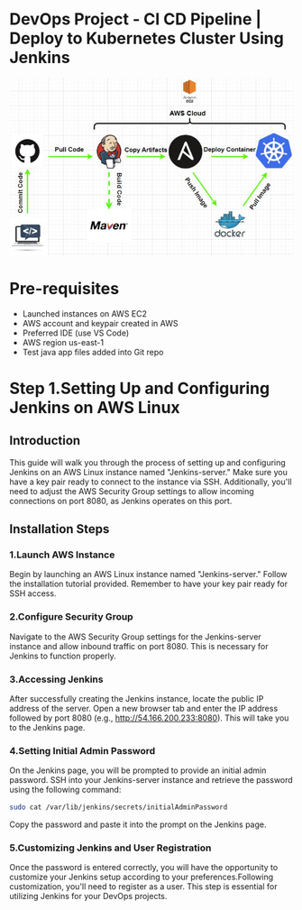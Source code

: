 # DevOps Project - CI CD Pipeline | Deploy to Kubernetes Cluster Using Jenkins
![](images/Draw%20Ready.JPG)
# Pre-requisites
* Launched instances on AWS EC2
* AWS account and keypair created in AWS
* Preferred IDE (use VS Code)
* AWS region us-east-1
* Test java app files added into Git repo

# Step 1.Setting Up and Configuring Jenkins on AWS Linux
## Introduction
This guide will walk you through the process of setting up and configuring Jenkins on an AWS Linux instance named "Jenkins-server." Make sure you have a key pair ready to connect to the instance via SSH. Additionally, you'll need to adjust the AWS Security Group settings to allow incoming connections on port 8080, as Jenkins operates on this port.
## Installation Steps
### 1.Launch AWS Instance
Begin by launching an AWS Linux instance named "Jenkins-server." Follow the installation tutorial provided. Remember to have your key pair ready for SSH access.
### 2.Configure Security Group
Navigate to the AWS Security Group settings for the Jenkins-server instance and allow inbound traffic on port 8080. This is necessary for Jenkins to function properly.
### 3.Accessing Jenkins
After successfully creating the Jenkins instance, locate the public IP address of the server. Open a new browser tab and enter the IP address followed by port 8080 (e.g., http://54.166.200.233:8080). This will take you to the Jenkins page.
### 4.Setting Initial Admin Password
On the Jenkins page, you will be prompted to provide an initial admin password. SSH into your Jenkins-server instance and retrieve the password using the following command:
 
```bash
sudo cat /var/lib/jenkins/secrets/initialAdminPassword
```
Copy the password and paste it into the prompt on the Jenkins page.
### 5.Customizing Jenkins and User Registration
Once the password is entered correctly, you will have the opportunity to customize your Jenkins setup according to your preferences.Following customization, you'll need to register as a user. This step is essential for utilizing Jenkins for your DevOps projects.
